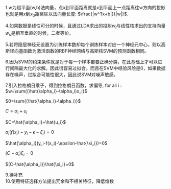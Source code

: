 1.$w$为超平面(w,b)法向量，点x到平面距离就是$x$到平面上一点距离往w方向的投影也就是用$x$到$x_0$距离除以法向量长度: $\frac{|w^Tx+b|}{|w|}$.

4.如果数据是线性可分的时候，且通过LDA求出的投射$w_l$与线性核求出的支持向量$w_s$是相互垂直的时候，二者等价。

5.若将隐层神经元设置为训练样本数却每个训练样本对应一个神经元中心，则以高斯径向基函数为激活函数的RBF神经网络与高斯核SVM的预测函数相同。

6.因为SVM的约束条件就是对于每一个样本都要正确分类，在此基础上才可以进行间隔最大化的求解。因此很容易过拟合。而且在SVM中经验风险是0，如果数据存在噪声，过拟合可能性很大，因此说SVM对噪声敏感。

7.引入拉格朗日乘子，得到拉格朗日函数，求偏导, for all i :
$w=\sum{(\hat{\alpha_i}-\alpha_i)x_i}$

$0=\sum{(\hat{\alpha_i}-\alpha_i)}$

$C=\alpha_i+u_i$

$C=\hat{\alpha_i}+\hat{u_i}$

$\alpha_i(f(x_i)-y_i-\epsilon-\xi_i)=0$

$\hat{\alpha_i}(y_i-f(x_i)-\epsilon-\hat{\xi_i})=0$

$(C-\alpha_i)\xi_i=0$

$(C-\hat{\alpha_i})\hat{\xi_i}=0$

9.待补充  
10.使用特征选择方法提出冗余和不相关特征，降低维数
